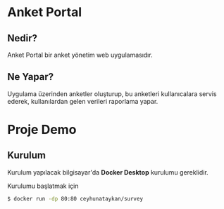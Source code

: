 # **Anket Portal**

## Nedir?

Anket Portal bir anket yönetim web uygulamasıdır.

## Ne Yapar?

Uygulama üzerinden anketler oluşturup, bu anketleri kullanıcalara servis ederek, kullanılardan gelen verileri raporlama yapar.

# Proje Demo

## Kurulum

Kurulum yapılacak bilgisayar'da **Docker Desktop** kurulumu gereklidir.

Kurulumu başlatmak için
```sh
$ docker run -dp 80:80 ceyhunataykan/survey
```

